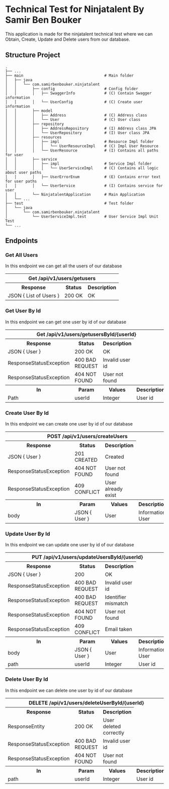 # Technical Test for Ninjatalent By Samir Ben Bouker

This application is made for the ninjatalent technical test where we can Obtain, Create, Update and Delete users from our database.

## Structure Project
    .
    ├── ...
    ├── main                                    # Main folder
    │   ├── java                                
    │   │   └── com.samirbenbouker.ninjatalent 
    │   │       ├── config                      # Config folder
    │   │       │   ├── SwaggerInfo             # (C) Contain Swagger information 
    │   │       │   └── UserConfig              # (C) Create user information
    │   │       ├── model 
    │   │       │   ├── Address                 # (C) Address class 
    │   │       │   └── User                    # (C) User class
    │   │       ├── repository 
    │   │       │   ├── AddressRepository       # (I) Address class JPA 
    │   │       │   └── UserRepository          # (I) User class JPA
    │   │       ├── resources
    │   │       │   ├── impl                    # Resource Impl folder 
    │   │       │   │   └── UserResourceImpl    # (C) Impl User Resource
    │   │       │   └── UserResource            # (I) Contains all paths for user
    │   │       ├── service
    │   │       │   ├── impl                    # Service Impl folder
    │   │       │   │   └── UserServiceImpl     # (C) Contains all logic about user paths
    │   │       │   ├── UserErrorEnum           # (E) Contains error text for user paths
    │   │       │   └── UserService             # (I) Contains service for user
    │   │       └── NinjatalentApplication      # Main Application
    │   └── ...
    ├── test                                    # Test folder
    │   └── java                                
    │       └── com.samirbenbouker.ninjatalent  
    │           └── UserServiceImpl.test        # User Service Impl Unit Test
    └── ...

## Endpoints

### Get All Users
In this endpoint we can get all the users of our database

<table>
  <tr>
    <th colspan="4" >Get /api/v1/users/getusers</th>
  </tr>
  <tr>
    <th>Response</th>
    <th>Status</th>
    <th>Description</th>
  </tr>
  <tr>
    <td>JSON { List of Users }</td>
    <td>200 OK</td>
    <td>OK</td>
  </tr>
</table>

### Get User By Id
In this endpoint we can get one user by id of our database

<table>
  <tr>
    <th colspan="4" >Get /api/v1/users/getusersById/{userId}</th>
  </tr>
  <tr>
    <th>Response</th>
    <th>Status</th>
    <th>Description</th>
  </tr>
  <tr>
    <td>JSON { User }</td>
    <td>200 OK</td>
    <td>OK</td>
  </tr>
  <tr>
    <td>ResponseStatusException</td>
    <td>400 BAD REQUEST</td>
    <td>Invalid user id</td>
  </tr>
  <tr>
    <td>ResponseStatusException</td>
    <td>404 NOT FOUND</td>
    <td>User not found</td>
  </tr>
  <tr>
    <th>In</th>
    <th>Param</th>
    <th>Values</th>
    <th>Description</th>
  </tr>
  <tr>
    <td>Path</td>
    <td>userId</td>
    <td>Integer</td>
    <td>User id</td>
  </tr>
</table>

### Create User By Id
In this endpoint we can create one user by id of our database

<table>
  <tr>
    <th colspan="4">POST /api/v1/users/createUsers</th>
  </tr>
  <tr>
    <th>Response</th>
    <th>Status</th>
    <th>Description</th>
  </tr>
  <tr>
    <td>JSON { User }</td>
    <td>201 CREATED</td>
    <td>Created</td>
  </tr>
  <tr>
    <td>ResponseStatusException</td>
    <td>404 NOT FOUND</td>
    <td>User not found</td>
  </tr>
  <tr>
    <td>ResponseStatusException</td>
    <td>409 CONFLICT</td>
    <td>User already exist</td>
  </tr>
  <tr>
    <th>In</th>
    <th>Param</th>
    <th>Values</th>
    <th>Description</th>
  </tr>
  <tr>
    <td>body</td>
    <td>JSON { User }</td>
    <td>User</td>
    <td>Information User</td>
  </tr>
</table>

### Update User By Id
In this endpoint we can update one user by id of our database

<table>
  <tr>
    <th colspan="4">PUT /api/v1/users/updateUsersById/{userId}</th>
  </tr>
  <tr>
    <th>Response</th>
    <th>Status</th>
    <th>Description</th>
  </tr>
  <tr>
    <td>JSON { User }</td>
    <td>200</td>
    <td>OK</td>
  </tr>
  <tr>
    <td>ResponseStatusException</td>
    <td>400 BAD REQUEST</td>
    <td>Invalid user id</td>
  </tr>
  <tr>
    <td>ResponseStatusException</td>
    <td>400 BAD REQUEST</td>
    <td>Identifier mismatch</td>
  </tr>
  <tr>
    <td>ResponseStatusException</td>
    <td>404 NOT FOUND</td>
    <td>User not found</td>
  </tr>
  <tr>
    <td>ResponseStatusException</td>
    <td>409 CONFLICT</td>
    <td>Email taken</td>
  </tr>
  <tr>
    <th>In</th>
    <th>Param</th>
    <th>Values</th>
    <th>Description</th>
  </tr>
  <tr>
    <td>body</td>
    <td>JSON { User }</td>
    <td>User</td>
    <td>Information User</td>
  </tr>
  <tr>
    <td>path</td>
    <td>userId</td>
    <td>Integer</td>
    <td>User id</td>
  </tr>
</table>

### Delete User By Id
In this endpoint we can delete one user by id of our database

<table>
  <tr>
    <th colspan="4">DELETE /api/v1/users/deleteUserById/{userId}</th>
  </tr>
  <tr>
    <th>Response</th>
    <th>Status</th>
    <th>Description</th>
  </tr>
  <tr>
    <td>ResponseEntity</td>
    <td>200 OK</td>
    <td>User deleted correctly</td>
  </tr>
  <tr>
    <td>ResponseStatusException</td>
    <td>400 BAD REQUEST</td>
    <td>Invalid user id</td>
  </tr>
  <tr>
    <td>ResponseStatusException</td>
    <td>404 NOT FOUND</td>
    <td>User not found</td>
  </tr>
  <tr>
    <th>In</th>
    <th>Param</th>
    <th>Values</th>
    <th>Description</th>
  </tr>
  <tr>
    <td>path</td>
    <td>userId</td>
    <td>Integer</td>
    <td>User id</td>
  </tr>
</table>
